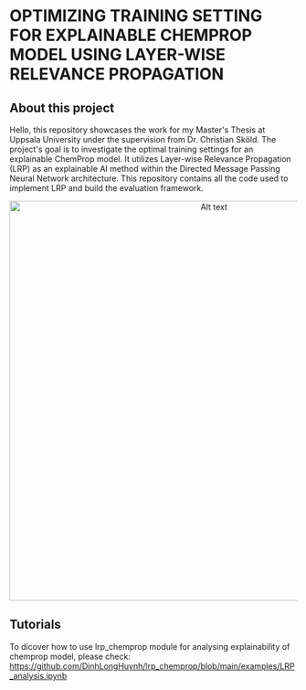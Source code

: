 # OPTIMIZING TRAINING SETTING FOR EXPLAINABLE CHEMPROP MODEL USING LAYER-WISE RELEVANCE PROPAGATION

## About this project
Hello, this repository showcases the work for my Master's Thesis at Uppsala University under the supervision from Dr. Christian Sköld. The project's goal is to investigate the optimal training settings for an explainable ChemProp model. It utilizes Layer-wise Relevance Propagation (LRP) as an explainable AI method within the Directed Message Passing Neural Network architecture. This repository contains all the code used to implement LRP and build the evaluation framework.

<p align="center">
  <img src="images/project_cover.png" alt="Alt text" width="700">
</p>

## Tutorials
To dicover how to use lrp_chemprop module for analysing explainability of chemprop model, please check: https://github.com/DinhLongHuynh/lrp_chemprop/blob/main/examples/LRP_analysis.ipynb
